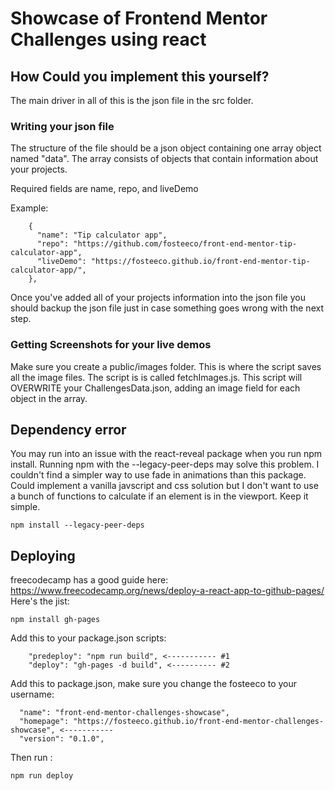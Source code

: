 # Showcase of Frontend Mentor Challenges using react

## How Could you implement this yourself?

The main driver in all of this is the json file in the src folder.

### Writing your json file

The structure of the file should be a json object containing one array object named "data".
The array consists of objects that contain information about your projects.

Required fields are name, repo, and liveDemo

Example:

```
    {
      "name": "Tip calculator app",
      "repo": "https://github.com/fosteeco/front-end-mentor-tip-calculator-app",
      "liveDemo": "https://fosteeco.github.io/front-end-mentor-tip-calculator-app/",
    },
```

Once you've added all of your projects information into the json file you should backup the json file just in case something goes wrong with the next step.

### Getting Screenshots for your live demos

Make sure you create a public/images folder. This is where the script saves all the image files. The script is is called fetchImages.js. This script will OVERWRITE your ChallengesData.json, adding an image field for each object in the array.

## Dependency error

You may run into an issue with the react-reveal package when you run npm install.
Running npm with the --legacy-peer-deps may solve this problem. I couldn't find a simpler way to use fade in animations than this package. Could implement a vanilla javscript and css solution but I don't want to use a bunch of functions to calculate if an element is in the viewport. Keep it simple.

```
npm install --legacy-peer-deps
```

## Deploying

freecodecamp has a good guide here: https://www.freecodecamp.org/news/deploy-a-react-app-to-github-pages/
Here's the jist:

```
npm install gh-pages
```

Add this to your package.json scripts:

```
    "predeploy": "npm run build", <----------- #1
    "deploy": "gh-pages -d build", <---------- #2
```

Add this to package.json, make sure you change the fosteeco to your username:

```
  "name": "front-end-mentor-challenges-showcase",
  "homepage": "https://fosteeco.github.io/front-end-mentor-challenges-showcase", <-----------
  "version": "0.1.0",

```

Then run :

```
npm run deploy

```

